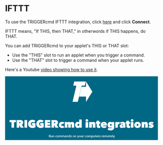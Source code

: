# IFTTT

To use the TRIGGERcmd IFTTT integration, click [here](https://ifttt.com/trigger_cmd) and click **Connect**.

IFTTT means, "If THIS, then THAT," in otherwords if THIS happens, do THAT.  

You can add TRIGGERcmd to your applet's THIS or THAT slot:
- Use the "THIS" slot to run an applet when you trigger a command.
- Use the "THAT" slot to trigger a command when your applet runs.  

Here's a Youtube [video showing how to use it](https://youtu.be/NO6OASpij1c).

![TRIGGERcmd on IFTTT](./images/ifttt-integration.png)